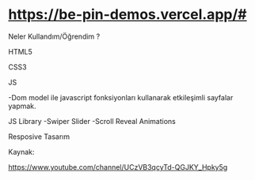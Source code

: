 # https://be-pin-demos.vercel.app/# 

Neler Kullandım/Öğrendim ?

HTML5

CSS3

JS

-Dom model ile javascript fonksiyonları kullanarak etkileşimli sayfalar yapmak.

JS Library
-Swiper Slider
-Scroll Reveal Animations

Resposive Tasarım 

Kaynak:

https://www.youtube.com/channel/UCzVB3qcyTd-QGJKY_Hpky5g
